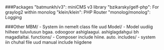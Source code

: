 ###Packages
"batmunkh/v3":              miniCMS v3 library
"bzikarsky/gelf-php":         For graylog2 within monolog
"klein/klein":              PHP Router
"monolog/monolog":          Logging

###Other
MBM/ - System iin nemelt class file uud
Model/ -  Model uudiig hiiheer tuluvlusun bgaa. odoogoor ashiglaagui. ashiglagdahgui bh magadlaltai.
functions/ - Composer include hiine. auto.
includes/ - system iin chuhal file uud manual include hiigdene
